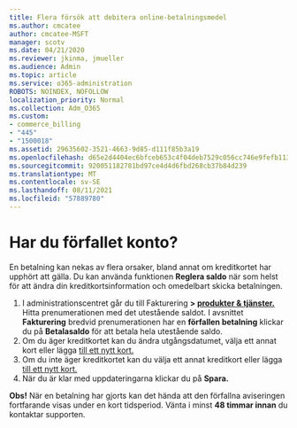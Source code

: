 ```yaml
---
title: Flera försök att debitera online-betalningsmedel
ms.author: cmcatee
author: cmcatee-MSFT
manager: scotv
ms.date: 04/21/2020
ms.reviewer: jkinma, jmueller
ms.audience: Admin
ms.topic: article
ms.service: o365-administration
ROBOTS: NOINDEX, NOFOLLOW
localization_priority: Normal
ms.collection: Adm_O365
ms.custom:
- commerce_billing
- "445"
- "1500018"
ms.assetid: 29635602-3521-4663-9d85-d111f85b3a19
ms.openlocfilehash: d65e2d4404ec6bfceb653c4f04deb7529c056cc746e9fefb113cdc1fd16261b1
ms.sourcegitcommit: 920051182781bd97ce4d4d6fbd268cb37b84d239
ms.translationtype: MT
ms.contentlocale: sv-SE
ms.lasthandoff: 08/11/2021
ms.locfileid: "57889780"
---
```

# <a name="past-due-account"></a>Har du förfallet konto?

En betalning kan nekas av flera orsaker, bland annat om kreditkortet har upphört att gälla. Du kan använda funktionen **Reglera saldo** när som helst för att ändra din kreditkortsinformation och omedelbart skicka betalningen.

1. I administrationscentret går du till Fakturering **> [produkter & tjänster.](https://go.microsoft.com/fwlink/p/?linkid=842054)**
Hitta prenumerationen med det utestående saldot. I avsnittet **Fakturering** bredvid prenumerationen har en **förfallen betalning** klickar du på **Betalasaldo** för att betala hela utestående saldo.
2. Om du äger kreditkortet kan du ändra utgångsdatumet, välja ett annat kort eller lägga [till ett nytt kort.](https://docs.microsoft.com/microsoft-365/commerce/billing-and-payments/manage-payment-methods)
3. Om du inte äger kreditkortet kan du välja ett annat kreditkort eller lägga [till ett nytt kort.](https://docs.microsoft.com/microsoft-365/commerce/billing-and-payments/manage-payment-methods)
4. När du är klar med uppdateringarna klickar du på **Spara.**

**Obs!** När en betalning har gjorts kan det hända att den förfallna aviseringen fortfarande visas under en kort tidsperiod. Vänta i minst **48 timmar innan** du kontaktar supporten.
